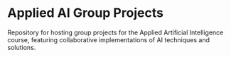 # Applied AI Group Projects
Repository for hosting group projects for the Applied Artificial Intelligence course, featuring collaborative implementations of AI techniques and solutions.
